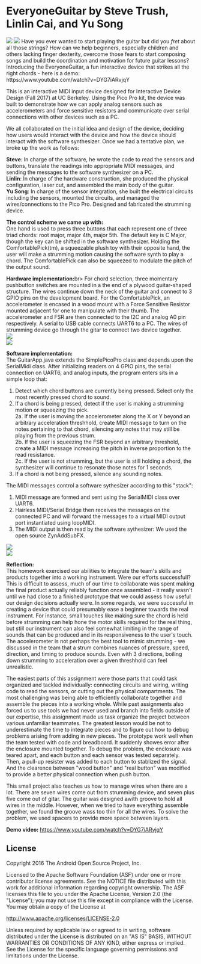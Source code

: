 EveryoneGuitar by Steve Trush, Linlin Cai, and Yu Song
=====================================
<img src="./finished_guitar.jpg"/>
<img src="./finished_guitar_solo.jpg">
Have you ever wanted to start playing the guitar but did you <i>fret</i> about all those strings? How can we help beginners, especially children and others lacking finger dexterity, overcome those fears to start composing songs and build the coordination and motivation for future guitar lessons?  
Introducing the EveryoneGuitar, a fun interactive device that strikes all the right chords - here is a demo: <br>
https://www.youtube.com/watch?v=DYG7iARvjqY

This is an interactive MIDI input device designed for Interactive Device Design (Fall 2017) at UC Berkeley. Using the Pico Pro kit, the device was built to demonstrate how we can apply analog sensors such as accelerometers and force sensitive resistors and communicate over serial connections with other devices such as a PC.

We all collaborated on the initial idea and design of the device, deciding how users would interact with the device and how the device should interact with the software synthesizer. Once we had a tentative plan, we broke up the work as follows:

<b>Steve</b>: In charge of the software, he wrote the code to read the sensors and buttons, translate the readings into appropriate MIDI messages, and sending the messages to the software synthesizer on a PC.<br> 
<b>Linlin</b>: In charge of the hardware construction, she produced the physical configuration, laser cut, and assembled the main body of the guitar.</br>
<b>Yu Song</b>: In charge of the sensor integration, she built the electrical circuits including the sensors, mounted the circuits, and managed the wires/connections to the Pico Pro. Designed and fabricated the strumming device.<br>

<b>The control scheme we came up with:</b><br>
One hand is used to press three buttons that each represent one of three triad chords: root major, major 4th, major 5th. The default key is C Major, though the key can be shifted in the software synthesizer. Holding the ComfortablePick(tm), a squeezable plush toy with their opposite hand, the user will make a strumming motion causing the software synth to play a chord. The ComfortablePick can also be squeezed to modulate the pitch of the output sound.

<b>Hardware implementation:</b>br>
For chord selection, three momentary pushbutton switches are mounted in a the end of a plywood guitar-shaped structure. The wires continue down the neck of the guitar and connect to 3 GPIO pins on the development board. For the ComfortablePick, an accelerometer is encased in a wood mount with a Force Sensitive Resistor mounted adjacent for one to manipulate with their thumb. The accelerometer and FSR are then connected to the I2C and analog A0 pin respectively. A serial to USB cable connects UART6 to a PC. The wires of strumming device go through the gitar to connect two device together.<br>
<img src="./diagram.jpg"/><br>
<img src="./assembly.jpg"/><br>

<b>Software implementation:</b><br>
The GuitarApp.java extends the SimplePicoPro class and depends upon the SerialMidi class. After initializing readers on 4 GPIO pins, the serial connection on UART6, and analog inputs, the program enters sits in a simple loop that:
1. Detect which chord buttons are currently being pressed. Select only the most recently pressed chord to sound.
2. If a chord is being pressed, detect if the user is making a strumming motion or squeezing the pick.<br>
    2a. If the user is moving the accelerometer along the X or Y beyond an arbitrary acceleration threshhold, create MIDI message to turn on the notes pertaining to that chord, silencing any notes that may still be playing from the previous strum.<br> 
    2b. If the user is squeezing the FSR beyond an arbitrary threshold, create a MIDI message increasing the pitch in inverse proportion to the read resistance. <br>
    2c. If the user is not strumming, but the user is still holding a chord, the synthesizer will continue to resonate those notes for 1 seconds.
3. If a chord is not being pressed, silence any sounding notes.

The MIDI messages control a software sythesizer according to this "stack":
1. MIDI message are formed and sent using the SerialMIDI class over UART6. 
2. Hairless MIDI/Serial Bridge then receives the messages on the connected PC and will forward the messages to a virtual MIDI output port instantiated using loopMIDI.
3. The MIDI output is then read by the software sythesizer: We used the open source ZynAddSubFX.
 
<img src="./finishing_touches.jpg"/><br>
<img src="./finished_guitar_connected.JPG"><br>

<b>Reflection:</b><br> 
This homework exercised our abilities to integrate the team's skills and products together into a working instrument. Were our efforts successfull? This is difficult to assess, much of our time to collaborate was spent making the final product actually reliably function once assembled - it really wasn't until we had close to a finished prototype that we could assess how useful our design decisions actually were. In some regards, we were successful in creating a device that could presumably ease a beginner towards the real instrument. For instance, small touches like making sure the chord is held before strumming can help hone the motor skills required for the real thing, but still our instrument can also feel somewhat limiting in the range of sounds that can be produced and in its responsiveness to the user's touch. The accelerometer is not perhaps the best tool to mimic strumming - we discussed in the team that a strum combines nuances of pressure, speed, direction, and timing to produce sounds. Even with 3 directions, boiling down strumming to acceleration over a given threshhold can feel unrealistic.<br>

The easiest parts of this assignment were those parts that could task organized and tackled individually: connecting circuits and wiring, writing code to read the sensors, or cutting out the physical compartments. The most challenging was being able to efficiently collaborate together and assemble the pieces into a working whole. While past assignments also forced us to use tools we had never used and branch into fields outside of our expertise, this assignment made us task organize the project between various unfamiliar teammates. The greatest lesson would be not to underestimate the time to integrate pieces and to figure out how to debug problems arising from adding in new pieces. The prototype work well when the team tested with code and breadboard. It suddenly showes error after the enclosure mounted together. To debug the problem, the enclosure was teared apart, and each button and each sensor was tested separately. Then, a pull-up resister was added to each button to stablized the signal. And the clearence between "wood button" and "real button" was modified to provide a better physical connection when push button. <br>

This small project also teaches us how to manage wires when there are a lot. There are seven wires come out from strumming device, and seven plus five come out of gitar. The guitar was designed awith  groove to hold all wires in the middle. However, when we tried to have everything assemble together, we found the groove wass too thin for all the wires. To solve the problem, we used spacers to provide more space between layers. <br>


<b>Demo video:</b> 
https://www.youtube.com/watch?v=DYG7iARvjqY

License
-------

Copyright 2016 The Android Open Source Project, Inc.

Licensed to the Apache Software Foundation (ASF) under one or more contributor
license agreements.  See the NOTICE file distributed with this work for
additional information regarding copyright ownership.  The ASF licenses this
file to you under the Apache License, Version 2.0 (the "License"); you may not
use this file except in compliance with the License.  You may obtain a copy of
the License at

  http://www.apache.org/licenses/LICENSE-2.0

Unless required by applicable law or agreed to in writing, software
distributed under the License is distributed on an "AS IS" BASIS, WITHOUT
WARRANTIES OR CONDITIONS OF ANY KIND, either express or implied.  See the
License for the specific language governing permissions and limitations under
the License.
